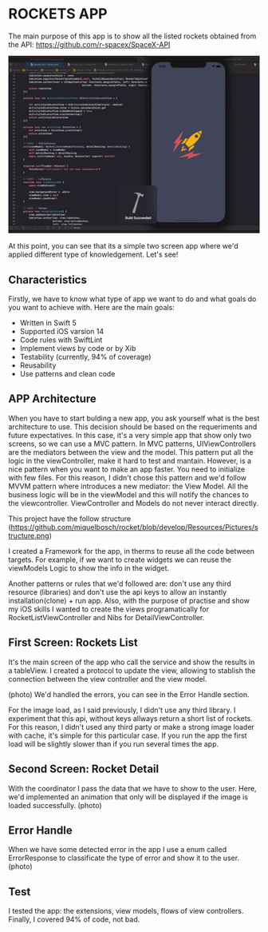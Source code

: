 # ROCKETS APP

The main purpose of this app is to show all the listed rockets obtained from the API: https://github.com/r-spacex/SpaceX-API

![APP Screens](https://github.com/miquelbosch/rocket/blob/develop/Resources/GIFs/demo.gif)

At this point, you can see that its a simple two screen app where we'd applied different type of knowledgement. Let's see!

## Characteristics 
Firstly, we have to know what type of app we want to do and what goals do you want to achieve with. Here are the main goals:

* Written in Swift 5
* Supported iOS varsion 14
* Code rules with SwiftLint
* Implement views by code or by Xib
* Testability (currently, 94% of coverage)
* Reusability
* Use patterns and clean code

## APP Architecture
When you have to start bulding a new app, you ask yourself what is the best architecture to use. This decision should be based on the requeriments and future expectatives. In this case, it's a very simple app that show only two screens, so we can use a MVC pattern. In MVC patterns, UIViewControllers are the mediators between the view and the model. This pattern put all the logic in the viewController, make it hard to test and mantain. However, is a nice pattern when you want to make an app faster. You need to initialize with few files. For this reason, I didn't chose this pattern and we'd follow MVVM pattern where introduces a new mediator: the View Model. All the business logic will be in the viewModel and this will notify the chances to the viewcontroller. ViewController and Models do not never interact directly.

This project have the follow structure
(https://github.com/miquelbosch/rocket/blob/develop/Resources/Pictures/structure.png)

I created a Framework for the app, in therms to reuse all the code between targets. For example, if we want to create widgets we can reuse the viewModels Logic to show the info in the widget. 

Another patterns or rules that we'd followed are: don't use any third resource (libraries) and don't use the api keys to allow an instantly installation(clone) + run app. Also, with the purpose of practise and show my iOS skills I wanted to create the views programatically for RocketListViewController and Nibs for DetailViewController.

## First Screen: Rockets List
It's the main screen of the app who call the service and show the results in a tableView. I created a protocol to update the view, allowing to stablish the connection between the view controller and the view model. 

(photo)
We'd handled the errors, you can see in the Error Handle section.

For the image load, as I said previously, I didn't use any third library. I experiment that this api, without keys allways return a short list of rockets. For this reason, I didn't used any third party or make a strong image loader with cache, it's simple for this particular case. If you run the app the first load will be slightly slower than if you run several times the app. 

## Second Screen: Rocket Detail
With the coordinator I pass the data that we have to show to the user. Here, we'd implemented an animation that only will be displayed if the image is loaded successfully.
(photo)

## Error Handle
When we have some detected error in the app I use a enum called ErrorResponse to classificate the type of error and show it to the user.
(photo)

## Test
I tested the app: the extensions, view models, flows of view controllers. Finally, I covered 94% of code, not bad. 






